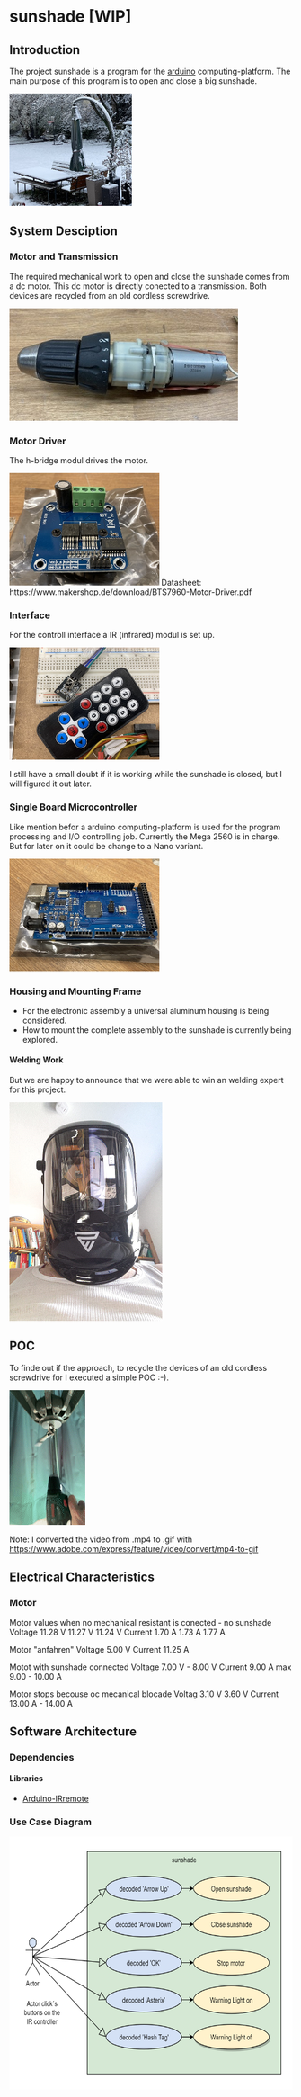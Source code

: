 # sunshade [WIP]
## Introduction
The project sunshade is a program for the [arduino](https://de.wikipedia.org/wiki/Arduino_(Plattform)) computing-platform.
The main purpose of this program is to open and close a big sunshade.

<img src="https://github.com/Aladim/sunshade/blob/main/doc/img/sunshade.jpg" height="200" title="sunshade">

## System Desciption
### Motor and Transmission
The required mechanical work to open and close the sunshade comes from a dc motor.
This dc motor is directly conected to a transmission.
Both devices are recycled from an old cordless screwdrive.

<img src="https://github.com/Aladim/sunshade/blob/main/doc/img/recycled-cordless-screwdrive.jpeg" height="200" title="recycled cordless screwdrive">

### Motor Driver
The h-bridge modul drives the motor.

<img src="https://github.com/Aladim/sunshade/blob/main/doc/img/h-bridge-modul.jpeg" height="200" title="h-bridge modul">
Datasheet: https://www.makershop.de/download/BTS7960-Motor-Driver.pdf

### Interface
For the controll interface a IR (infrared) modul is set up.

<img src="https://github.com/Aladim/sunshade/blob/main/doc/img/ir-modul.jpeg" height="200" title="ir-modul">

I still have a small doubt if it is working while the sunshade is closed, 
but I will figured it out later.
### Single Board Microcontroller
Like mention befor a arduino computing-platform is used for the program processing and I/O controlling job.
Currently the Mega 2560 is in charge. But for later on it could be change to a Nano variant.

<img src="https://github.com/Aladim/sunshade/blob/main/doc/img/mega-2560.jpeg" height="200" title="mega 2560">

### Housing and Mounting Frame
* For the electronic assembly a universal aluminum housing is being considered.
* How to mount the complete assembly to the sunshade is currently being explored.
#### Welding Work
But we are happy to announce that we were able to win an welding expert for this project.

<img src="https://github.com/Aladim/sunshade/blob/main/doc/img/welding-expert.png" title="welding expert">

## POC
To finde out if the approach, to recycle the devices of an old cordless screwdrive for I executed a simple POC :-).

![cordless-screwdrive_AdobeExpress](https://github.com/Aladim/sunshade/blob/main/doc/img/cordless-screwdrive.gif)

Note: I converted the video from .mp4 to .gif with https://www.adobe.com/express/feature/video/convert/mp4-to-gif

## Electrical Characteristics

### Motor

Motor values when no mechanical resistant is conected - no sunshade
Voltage 
11.28 V
11.27 V
11.24 V
Current
1.70 A
1.73 A
1.77 A

Motor "anfahren"
Voltage 5.00 V
Current 11.25 A

Motot with sunshade connected
Voltage
7.00 V - 8.00 V
Current
9.00 A max 9.00 - 10.00 A

Motor stops becouse oc mecanical blocade
Voltag
3.10 V
3.60 V
Current
13.00 A - 14.00 A


## Software Architecture
### Dependencies
#### Libraries
* [Arduino-IRremote](https://github.com/Arduino-IRremote/Arduino-IRremote)
### Use Case Diagram

<img src="https://github.com/Aladim/sunshade/blob/main/doc/img/use-case-diagram.png" height="450" title="use case diagram">
